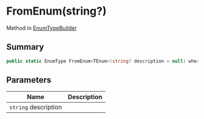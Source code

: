 # FromEnum(string?)

Method in [EnumTypeBuilder](broken-reference)

## Summary

```csharp
public static EnumType FromEnum<TEnum>(string? description = null) where TEnum : System.Enum
```

## Parameters

| Name                 | Description |
| -------------------- | ----------- |
| `string` description |             |
